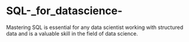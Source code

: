 # SQL-_for_datascience-
Mastering SQL is essential for any data scientist working with structured data and is a valuable skill in the field of data science.
